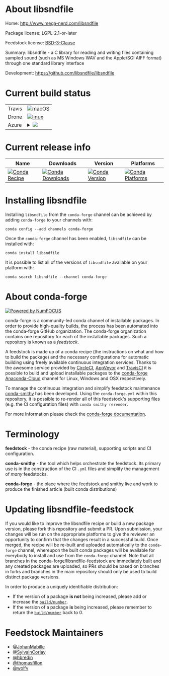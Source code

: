 About libsndfile
================

Home: http://www.mega-nerd.com/libsndfile

Package license: LGPL-2.1-or-later

Feedstock license: [BSD-3-Clause](https://github.com/conda-forge/libsndfile-feedstock/blob/master/LICENSE.txt)

Summary: libsndfile - a C library for reading and writing files containing sampled sound (such as MS Windows WAV and the Apple/SGI AIFF format) through one standard library interface

Development: https://github.com/libsndfile/libsndfile

Current build status
====================


<table><tr>
    <td>Travis</td>
    <td>
      <a href="https://travis-ci.com/conda-forge/libsndfile-feedstock">
        <img alt="macOS" src="https://img.shields.io/travis/com/conda-forge/libsndfile-feedstock/master.svg?label=macOS">
      </a>
    </td>
  </tr><tr>
    <td>Drone</td>
    <td>
      <a href="https://cloud.drone.io/conda-forge/libsndfile-feedstock">
        <img alt="linux" src="https://img.shields.io/drone/build/conda-forge/libsndfile-feedstock/master.svg?label=Linux">
      </a>
    </td>
  </tr>
    
  <tr>
    <td>Azure</td>
    <td>
      <details>
        <summary>
          <a href="https://dev.azure.com/conda-forge/feedstock-builds/_build/latest?definitionId=6056&branchName=master">
            <img src="https://dev.azure.com/conda-forge/feedstock-builds/_apis/build/status/libsndfile-feedstock?branchName=master">
          </a>
        </summary>
        <table>
          <thead><tr><th>Variant</th><th>Status</th></tr></thead>
          <tbody><tr>
              <td>linux_64</td>
              <td>
                <a href="https://dev.azure.com/conda-forge/feedstock-builds/_build/latest?definitionId=6056&branchName=master">
                  <img src="https://dev.azure.com/conda-forge/feedstock-builds/_apis/build/status/libsndfile-feedstock?branchName=master&jobName=linux&configuration=linux_64_" alt="variant">
                </a>
              </td>
            </tr><tr>
              <td>linux_aarch64</td>
              <td>
                <a href="https://dev.azure.com/conda-forge/feedstock-builds/_build/latest?definitionId=6056&branchName=master">
                  <img src="https://dev.azure.com/conda-forge/feedstock-builds/_apis/build/status/libsndfile-feedstock?branchName=master&jobName=linux&configuration=linux_aarch64_" alt="variant">
                </a>
              </td>
            </tr><tr>
              <td>linux_ppc64le</td>
              <td>
                <a href="https://dev.azure.com/conda-forge/feedstock-builds/_build/latest?definitionId=6056&branchName=master">
                  <img src="https://dev.azure.com/conda-forge/feedstock-builds/_apis/build/status/libsndfile-feedstock?branchName=master&jobName=linux&configuration=linux_ppc64le_" alt="variant">
                </a>
              </td>
            </tr><tr>
              <td>osx_64</td>
              <td>
                <a href="https://dev.azure.com/conda-forge/feedstock-builds/_build/latest?definitionId=6056&branchName=master">
                  <img src="https://dev.azure.com/conda-forge/feedstock-builds/_apis/build/status/libsndfile-feedstock?branchName=master&jobName=osx&configuration=osx_64_" alt="variant">
                </a>
              </td>
            </tr><tr>
              <td>win_64</td>
              <td>
                <a href="https://dev.azure.com/conda-forge/feedstock-builds/_build/latest?definitionId=6056&branchName=master">
                  <img src="https://dev.azure.com/conda-forge/feedstock-builds/_apis/build/status/libsndfile-feedstock?branchName=master&jobName=win&configuration=win_64_" alt="variant">
                </a>
              </td>
            </tr>
          </tbody>
        </table>
      </details>
    </td>
  </tr>
</table>

Current release info
====================

| Name | Downloads | Version | Platforms |
| --- | --- | --- | --- |
| [![Conda Recipe](https://img.shields.io/badge/recipe-libsndfile-green.svg)](https://anaconda.org/conda-forge/libsndfile) | [![Conda Downloads](https://img.shields.io/conda/dn/conda-forge/libsndfile.svg)](https://anaconda.org/conda-forge/libsndfile) | [![Conda Version](https://img.shields.io/conda/vn/conda-forge/libsndfile.svg)](https://anaconda.org/conda-forge/libsndfile) | [![Conda Platforms](https://img.shields.io/conda/pn/conda-forge/libsndfile.svg)](https://anaconda.org/conda-forge/libsndfile) |

Installing libsndfile
=====================

Installing `libsndfile` from the `conda-forge` channel can be achieved by adding `conda-forge` to your channels with:

```
conda config --add channels conda-forge
```

Once the `conda-forge` channel has been enabled, `libsndfile` can be installed with:

```
conda install libsndfile
```

It is possible to list all of the versions of `libsndfile` available on your platform with:

```
conda search libsndfile --channel conda-forge
```


About conda-forge
=================

[![Powered by NumFOCUS](https://img.shields.io/badge/powered%20by-NumFOCUS-orange.svg?style=flat&colorA=E1523D&colorB=007D8A)](http://numfocus.org)

conda-forge is a community-led conda channel of installable packages.
In order to provide high-quality builds, the process has been automated into the
conda-forge GitHub organization. The conda-forge organization contains one repository
for each of the installable packages. Such a repository is known as a *feedstock*.

A feedstock is made up of a conda recipe (the instructions on what and how to build
the package) and the necessary configurations for automatic building using freely
available continuous integration services. Thanks to the awesome service provided by
[CircleCI](https://circleci.com/), [AppVeyor](https://www.appveyor.com/)
and [TravisCI](https://travis-ci.com/) it is possible to build and upload installable
packages to the [conda-forge](https://anaconda.org/conda-forge)
[Anaconda-Cloud](https://anaconda.org/) channel for Linux, Windows and OSX respectively.

To manage the continuous integration and simplify feedstock maintenance
[conda-smithy](https://github.com/conda-forge/conda-smithy) has been developed.
Using the ``conda-forge.yml`` within this repository, it is possible to re-render all of
this feedstock's supporting files (e.g. the CI configuration files) with ``conda smithy rerender``.

For more information please check the [conda-forge documentation](https://conda-forge.org/docs/).

Terminology
===========

**feedstock** - the conda recipe (raw material), supporting scripts and CI configuration.

**conda-smithy** - the tool which helps orchestrate the feedstock.
                   Its primary use is in the construction of the CI ``.yml`` files
                   and simplify the management of *many* feedstocks.

**conda-forge** - the place where the feedstock and smithy live and work to
                  produce the finished article (built conda distributions)


Updating libsndfile-feedstock
=============================

If you would like to improve the libsndfile recipe or build a new
package version, please fork this repository and submit a PR. Upon submission,
your changes will be run on the appropriate platforms to give the reviewer an
opportunity to confirm that the changes result in a successful build. Once
merged, the recipe will be re-built and uploaded automatically to the
`conda-forge` channel, whereupon the built conda packages will be available for
everybody to install and use from the `conda-forge` channel.
Note that all branches in the conda-forge/libsndfile-feedstock are
immediately built and any created packages are uploaded, so PRs should be based
on branches in forks and branches in the main repository should only be used to
build distinct package versions.

In order to produce a uniquely identifiable distribution:
 * If the version of a package **is not** being increased, please add or increase
   the [``build/number``](https://conda.io/docs/user-guide/tasks/build-packages/define-metadata.html#build-number-and-string).
 * If the version of a package **is** being increased, please remember to return
   the [``build/number``](https://conda.io/docs/user-guide/tasks/build-packages/define-metadata.html#build-number-and-string)
   back to 0.

Feedstock Maintainers
=====================

* [@JohanMabille](https://github.com/JohanMabille/)
* [@SylvainCorlay](https://github.com/SylvainCorlay/)
* [@hbredin](https://github.com/hbredin/)
* [@thomasfillon](https://github.com/thomasfillon/)
* [@wolfv](https://github.com/wolfv/)

